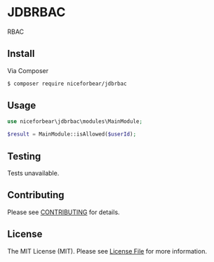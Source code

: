 # JDBRBAC

RBAC

## Install

Via Composer

``` bash
$ composer require niceforbear/jdbrbac
```

## Usage

``` php
use niceforbear\jdbrbac\modules\MainModule;

$result = MainModule::isAllowed($userId);
```

## Testing

Tests unavailable.

## Contributing

Please see [CONTRIBUTING](CONTRIBUTING.md) for details.

## License

The MIT License (MIT). Please see [License File](LICENSE) for more information.